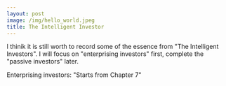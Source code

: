 ```yaml
---
layout: post
image: /img/hello_world.jpeg
title: The Intelligent Investor
---
```


I thinik it is still worth to record some of the essence from "The Intelligent Investors". I will focus on "enterprising investors" first, complete the "passive investors" later. 

Enterprising investors: "Starts from Chapter 7"



